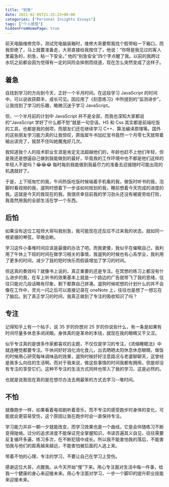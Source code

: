 ```yaml
---
title: "别急"
date: 2021-02-05T21:25:23+08:00
categories: ["Personal Insights Essays"]
tags: ["个人感悟"]
hiddenFromHomePage: true
---
```


前天电脑维修完毕，测试完电脑装箱时，维修大哥要帮我找个胶带粘一下箱口。而我拒绝了，马上就要准备走，大哥直接给我按住了，他说：“你呀是我见过的客人里最急的，别急，粘一下安全。”
他的“别急安全”四个字点醒了我。以前的我跨过水坑之前都会因为觉得有一定的风险会摔倒而绕道，现在怎么突然变成了这样子。

## 着急

自找到学习的方向到今天，正好一个半月时间。在这段学习 JavaScript 的时间中，可以说收获颇丰，成长可见。因应用了《刻意练习》中所提到的“监测进步”，让我找到了学习的乐趣，略微沉迷于学习 JavaScript。

但，一个半月前的计划中 JavaScript 并不是全部，而我也深知大家都说的“JavaScript 学好了什么都不愁”就是一句空话。H5 和 Css 其实都是前端吃饭的工具，也都是我的弱项，而朋友们还在继续学习 C++、算法编译原理等。国外的这些朋友学习能力真的让我惊叹，原版犀牛书加红宝书竟然一个月零七天就带着输出读完了，我禁不住叫她魔鬼好几次。

我知道我个人的技术职业生涯是肯定无法超越他们的，年龄也赶不上他们年轻，但是我还是想逼自己做到我能做到的最好，毕竟我的工作环境中也不都是他们这样的年轻人不是吗？😂😂😂 每时每刻我能做到我最尽力的准备去迎接随时可能出现的机遇就好了。

于是，上下班匆忙的我，午间热饭吃饭时候端着手机看的我，做饭时听书的我，泡脚时看视频的我，遛狗时想着下一步该如何规划的我，睡前想着今天完成的进度的我。这就是今天的我现在的我。我很庆幸目前我的学习劲头还没有被疲劳给打败，我竟然用我的全部生活在学一个东西。

## 后怕

如果没有这位工程师大哥叫我别急，我可能现在还反应不过来我的状态。就如同一根紧绷的琴弦，早晚会断。

学习这件小事堆时间应该是最傻的办法了吧。而我更傻，我似乎在催眠自己，我利用了午休上下班的时间在做学习相关的事情，我遛狗的时候也有心系学业，我利用了更多的时间，减少了我的短时快乐而假装增加了学习的时间。

但这真的奏效吗？就像书上说的，真正重要的还是专注。在冥想的练习上都没有什么进步的我，在车上听书的效果基本上就是一个路边的广告就带飞了我的思绪，往往只能对几段话略有印象，剩下都靠自己拼凑。遛狗时候呢想的计划什么的并不会像在工作中，灵光一闪之后可以直接记录在 oneNote 上，往往也是想了一想忘在了脑后。到了真正学习的时间，我真正做到了专注的吸收知识了吗？

## 专注

记得知乎上有一个帖子，说 35 岁的你想对 25 岁的你说些什么，有一条是如果有时间尽量多休息多闭闭眼。身体真的是革命的本钱，就现在我的眼睛又干又涩。

似乎专注真的是很多作家都喜欢的主题，不仅仅是学习的专注，《浓缩睡眠法》中就连睡觉都要专注。午休间好好消化消化食儿，出去晒晒太阳休息休息眼睛，做饭的时候用心研究每味调味品的效果，遛狗时候好好注意路况与老婆聊聊天，这曾经是我多么向往的生活啊。而对于我来说，做这些事情的时间我都有拥用，但是却没有专注的享受它们。这种不专注的生活方式同样也带入了我的学习，这是必然的。

也就是说我现在真的是在想尽办法去用最笨的方式去学习--堆时间。

## 不怕

就像跑步一样，如果看着电视剧听着音乐，而不专注的感受跑步时身体的变化，可能就会更容易受伤，这个原因让我在跑步时会一直保持专注。

学习能力并非一朝一夕就能改变，而学习效果也是一个曲线，它是会伴随练习不断变得陡峭。过分的追求进度不能保证完全掌握知识，书读百遍其义自见，往往需要反复循环多遍，练习多次，在不断犯错中成长。所以我不能害怕我的落后，不能害怕我与他们的距离越来越远，不能害怕被后面的人追上来。

带着不怕的心理，专注的学习，不要让自己在学习上受伤。

感谢这位大哥，点醒我。从今天开始“慢”下来。用心专注面对生活中每一件事，给我一个健康的身心来迎接未来。用心专注面对学习，一步一个脚印的提升职业技能来迎接未来。